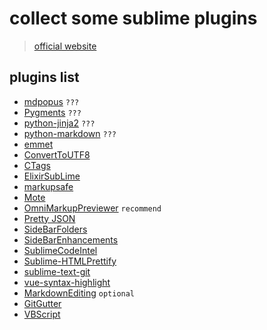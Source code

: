 # collect some sublime plugins
> [official website](https://github.com/SublimeText)
## plugins list
- [mdpopus]()  `???`
- [Pygments]()    `???`
- [python-jinja2]()  `???`
- [python-markdown]()    `???`
- [emmet](https://github.com/sergeche/emmet-sublime)
- [ConvertToUTF8](https://github.com/seanliang/ConvertToUTF8)
- [CTags](https://github.com/SublimeText/CTags)
- [ElixirSubLime](https://github.com/vishnevskiy/ElixirSublime)
- [markupsafe](https://github.com/pallets/markupsafe)
- [Mote](https://github.com/SublimeText/Mote)
- [OmniMarkupPreviewer](https://github.com/timonwong/OmniMarkupPreviewer)     `recommend`
- [Pretty JSON](https://github.com/dzhibas/SublimePrettyJson)
- [SideBarFolders](https://github.com/titoBouzout/SideBarFolders)
- [SideBarEnhancements](https://github.com/SideBarEnhancements-org/SideBarEnhancements)
- [SublimeCodeIntel](https://github.com/SublimeCodeIntel/SublimeCodeIntel)
- [Sublime-HTMLPrettify](https://github.com/victorporof/Sublime-HTMLPrettify)
- [sublime-text-git](https://github.com/kemayo/sublime-text-git)
- [vue-syntax-highlight](https://github.com/vuejs/vue-syntax-highlight)
- [MarkdownEditing](https://github.com/SublimeText-Markdown/MarkdownEditing) `optional`
- [GitGutter](https://github.com/jisaacks/GitGutter)
- [VBScript](https://github.com/SublimeText/VBScript)